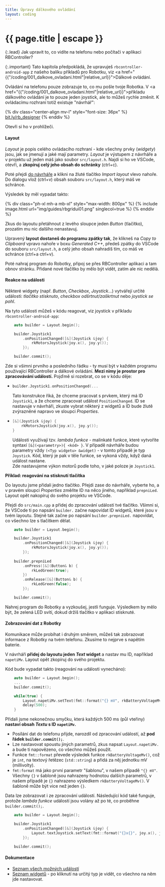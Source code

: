 ```yaml
---
title: Úpravy dálkového ovládání
layout: coding
---
```


# {{ page.title | escape }}

{:.lead}
Jak upravit to, co vidíte na telefonu nebo počítači v aplikaci RBController?

{:.important}
Tato kapitola předpokládá, že upravuješ `rbcontroller-android-app` z našeho balíku
příkladů pro Robotku, viz <a href="{{"/coding/001_dalkove_ovladani.html"|relative_url}}">Dálkové ovládání</a>.

Ovládání na telefonu pouze zobrazuje to, co mu pošle tvoje Robotka.
V <a href="{{"/coding/001_dalkove_ovladani.html"|relative_url}}">příkladu dálkového ovládání</a>
je to pouze jeden joystick, ale to můžeš rychle změnit.
K ovládacímu rozhraní totiž existuje "návrhář":

{% div class="center-align mv-l" style="font-size: 36px" %}
<a href="https://bit.ly/rb_designer" target="_blank">bit.ly/rb_designer</a>
{% enddiv %}

Otevři si ho v prohlížeči.

#### Layout
_Layout_ je popis celého ovládacího rozhraní - kde všechny prvky (_widgety_) jsou,
jak se jmenují a jaké mají parametry. _Layout_ je výstupem z návrháře a v projektu
už jeden máš jako soubor `src/layout.h`. Najdi si ho ve VSCode, otevři, a
**zkopíruj celý jeho obsah do schránky** (ctrl+c).

Poté přejdi <a href="https://bit.ly/rb_designer" target="_blank">do návrháře</a> a
klikni na žluté tlačítko _Import layout_ vlevo nahoře. Do dialogu vlož (ctrl+v) obsah souboru
`src/layout.h`, který máš ve schránce.

Výsledek by měl vypadat takto:

{% div class="ph-xl mh-a mb-xl" style="max-width: 800px" %}
 {% include image.html
     url="img/guides/rbgridui01.png"
     singlecol=true
 %}
{% enddiv %}

Zkus do layoutu přetáhnout z levého sloupce jeden _Button_ (tlačítko), prozatím mu
nic dalšího nenastavuj.

Upravený **layout dostaneš do programu zpátky tak**, že klikneš na _Copy to Clipboard_
vpravo nahoře v boxu _Generated C++_, předeš zpátky do VSCode do souboru `src/layout.h`,
a celý jeho obsah nahradíš tím, co máš ve schránce (ctrl+a ctrl+v).

Poté nahraj program do Robotky, připoj se přes RBController aplikaci a tam obnov stránku.
Přidané nové tlačítko by mělo být vidět, zatím ale nic nedělá.

#### Reakce na události
Některé widgety (např. _Button_, _Checkbox_, _Joystick_...) vytvářejí určité události:
_tlačítko stisknuto_, _checkbox odšrtnut/zaškrtnut_ nebo _joystick se pohl_.

Na tyto události můžeš v kódu reagovat, viz joystick v příkladu `rbcontroller-android-app`:


```cpp
    auto builder = Layout.begin();

    builder.Joystick1
        .onPositionChanged([&](Joystick &joy) {
            rkMotorsJoystick(joy.x(), joy.y());
        });

    builder.commit();
```

Zde si všimni prvního a posledního řádku - ty musí být v každém programu používající RBController
a dálkové ovládání. **Mezi nimy je prostor pro zpracovávání událostí.** Pojďmě si rozebrat, co se v kódu děje:

* 
    ```cpp
    builder.Joystick1.onPositionChanged(...
    ```

    Tato konstrukce říká, že chceme pracovat s prvkem, který má ID `Joystick1`,
    a že chceme zpracovat událost `PositionChanged`. ID se nastavuje v návrháři,
    zkuste vybrat některý z widgetů a ID bude žlutě zvýrazněné napravo ve sloupci _Properties_. 

* 
    ```cpp
    [&](Joystick &joy) {
        rkMotorsJoystick(joy.x(), joy.y());
    }
    ```

    Události využívají tzv. _lambda funkce_ - malinkaté funkce, které vytvoříte syntaxí `[&](<parametry>){ <kód> }`.
    V případě návrháře budou parametry vždy `(<Typ widgetu> &widget)` - v tomto případě je typ `Joystick`.
    Kód, který je pak v těle funkce, se vykoná vždy, když daná událost nastane.<br>
    Zde nastavujeme výkon motorů podle toho, v jaké poloze je `Joystick1`.


**Příklad: reagování na stisknutí tlačítka**

Do layoutu jsme přidali jedno tlačítko. Přejdi zase do návrháře, vyberte ho, a v pravém sloupci
_Properties_ změňte ID na něco jiného, například `prepniLed`. Layout opět nakopíruj do svého projektu
ve VSCode.

Přejdi do `src/main.cpp` a přidej do zpracování událostí tvé tlačítko. Všimni si, že
VSCode ti po napsání `builder.` začne napovídat ID widgetů, které jsou v tvém layoutu.
Stejně tak začne po napsání `builder.prepniLed.` napovídat, co všechno lze s tlačítkem dělat.

```cpp
    auto builder = Layout.begin();

    builder.Joystick1
        .onPositionChanged([&](Joystick &joy) {
            rkMotorsJoystick(joy.x(), joy.y());
        });
    
    builder.prepniLed
        .onPress([&](Button& b) {
            rkLedGreen(true);
        })
        .onRelease([&](Button& b) {
            rkLedGreen(false);
        });

    builder.commit();
```

Nahrej program do Robotky a vyzkoušej, jestli funguje. Výsledkem by mělo být,
že zelená LED svítí, dokud držíš tlačítko v aplikaci stisknuté.

#### Zobrazování dat z Robotky

Komunikace může probíhat i druhým směrem, můžeš tak zobrazovat informace z Robotky
na tvém telefonu. Zkusíme to nejprve s napětím baterie.

V návrháři **přidej do layoutu jeden _Text_ widget** a nastav mu ID, například
`napetiMv`. Layout opět zkopíruj do svého projektu.

Kód bude vypadat takto (reagování na události vynecháno):

```cpp
    auto builder = Layout.begin();
    ...
    builder.commit();

    while(true) {
        Layout.napetiMv.setText(fmt::format("{} mV", rkBatteryVoltageMv()));
        delay(500);
    }
```

Přidali jsme nekonečnou smyčku, která každých 500 ms (půl vteřiny) **nastaví obsah _Textu_ s ID `napetiMv`.**

* Posílání dat do telefonu přijde, narozdíl od zpracování událostí, až **pod řádek `builder.commit();`**.
* Lze nastavovat spoustu jiných parametrů, zkus napsat `Layout.napetiMv.` a bude ti napovězeno, co všechno můžeš použít.
* Funkce `fmt::format` převede výsledek funkce `rkBatteryVoltageMv()`, což je `int`, na textový řetězec (`std::string`)
  a přidá za něj jednotku mV (millivolty).
* `fmt:format` má jako první parametr "šablonu", v našem případě `"{} mV"`. Všechny `{}` v šabloně jsou nahrazeny hodnotou
  dalších parametrů, v našem případě je `{}` nahrazeno výsledkem `rkBatteryVoltageMv()`. V šabloně může být vice než jeden `{}`.


Data lze zobrazovat i ze zpracování událostí. Následující kód také funguje, protože _lambda funkce_ událostí jsou volány
až po té, co proběhne `builder.commit();`.

```cpp
    auto builder = Layout.begin();

    builder.Joystick1
        .onPositionChanged([&](Joystick &joy) {
            Layout.textJoystick.setText(fmt::format("{}x{}", joy.x(), joy.y()));
        });

    builder.commit();
```


#### Dokumentace

* [Seznam všech možných událostí](https://roboticsbrno.github.io/Esp32-RBGridUI/group__event.html)
* [Seznam widgetů](https://roboticsbrno.github.io/Esp32-RBGridUI/group__widgets__constructed.html) - po kliknutí
  na určitý typ je vidět, co všechno na něm jde nastavovat.
